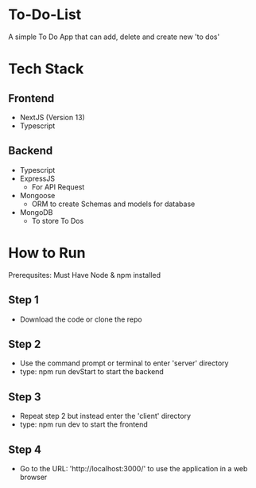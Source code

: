 # To-Do-List
A simple To Do App that can add, delete and create new 'to dos'
# Tech Stack
## Frontend
- NextJS (Version 13)
- Typescript
## Backend
- Typescript
- ExpressJS
  - For API Request
- Mongoose
  - ORM to create Schemas and models for database
- MongoDB
  - To store To Dos
# How to Run
Prerequsites: Must Have Node & npm installed
## Step 1
- Download the code or clone the repo
## Step 2
- Use the command prompt or terminal to enter 'server' directory
- type: npm run devStart to start the backend
## Step 3
- Repeat step 2 but instead enter the 'client' directory
- type: npm run dev to start the frontend
## Step 4
- Go to the URL: 'http://localhost:3000/' to use the application in a web browser

